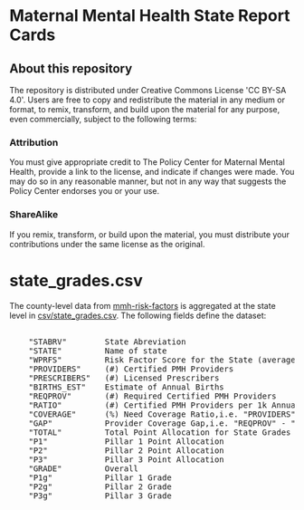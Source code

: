 
# Maternal Mental Health State Report Cards

## About this repository

The repository is distributed under Creative Commons License 'CC BY-SA 4.0'.  Users are free to copy and redistribute the material in any medium or format, to remix, transform, and build upon the material for any purpose, even commercially, subject to the following terms:

### Attribution

 You must give appropriate credit to The Policy Center for Maternal Mental Health, provide a link to the license, and indicate if changes were made. You may do so in any reasonable manner, but not in any way that suggests the Policy Center endorses you or your use. 

### ShareAlike

If you remix, transform, or build upon the material, you must distribute your contributions under the same license as the original.

# state_grades.csv

The county-level data from [mmh-risk-factors](https://github.com/2020Mom/mmh-risk-factors) is aggregated at the state level in [csv/state_grades.csv](csv/state_grades.csv).  The following fields define the dataset:

<pre>   
    "STABRV"        State Abreviation
    "STATE"         Name of state
    "WPRFS"         Risk Factor Score for the State (average weighted by # of births)
    "PROVIDERS"     (#) Certified PMH Providers
    "PRESCRIBERS"   (#) Licensed Prescribers
    "BIRTHS_EST"    Estimate of Annual Births
    "REQPROV"       (#) Required Certified PMH Providers
    "RATIO"         (#) Certified PMH Providers per 1k Annual Births
    "COVERAGE"      (%) Need Coverage Ratio,i.e. "PROVIDERS" / "REQPROV"
    "GAP"           Provider Coverage Gap,i.e. "REQPROV" - "PROVIDERS"
    "TOTAL"         Total Point Allocation for State Grades
    "P1"            Pillar 1 Point Allocation
    "P2"            Pillar 2 Point Allocation
    "P3"            Pillar 3 Point Allocation
    "GRADE"         Overall
    "P1g"           Pillar 1 Grade
    "P2g"           Pillar 2 Grade
    "P3g"           Pillar 3 Grade
</pre>